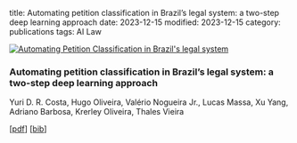 title: Automating petition classification in Brazil’s legal system: a two-step deep learning approach
date: 2023-12-15
modified: 2023-12-15
category: publications
tags: AI Law

<div class="row">
<article class="6u$ 12u$(xsmall) work-item">
<a href="{static}/images/fulls/auto-petition-2023.png" class="image fit thumb"><img src="{static}/images/thumbs/auto-petition-2023.png" class="image fit thumb" alt="Automating Petition Classification in Brazil's legal system" /></a>
<h3>Automating petition classification in Brazil’s legal system: a two-step deep learning approach</h3>
<p>Yuri D. R. Costa, Hugo Oliveira, Valério Nogueira Jr., Lucas Massa, Xu Yang, Adriano Barbosa, Krerley Oliveira, Thales Vieira</p>
<p>[<a href="https://link.springer.com/article/10.1007/s10506-023-09385-4">pdf</a>] [<a href="{static}/papers/2023/auto-petition-2023.bib">bib</a>]</p>
</article>
</div>
